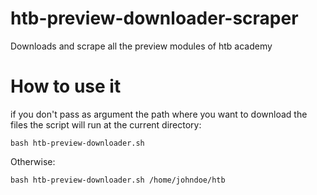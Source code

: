 # htb-preview-downloader-scraper
Downloads and scrape all the preview modules of htb academy

# How to use it

if you don't pass as argument the path where you want to download the files the script will run at the current directory:
```
bash htb-preview-downloader.sh
```

Otherwise:
```
bash htb-preview-downloader.sh /home/johndoe/htb
```

